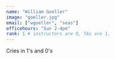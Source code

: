 ```yaml
---
name: "William Goeller"
image: "goeller.jpg"
email: ["wgoeller", "seas"]
officehours: "Sun 2-4pm"
rank: 1 # instructors are 0, TAs are 1.
---
```

Cries in 1's and 0's
